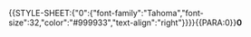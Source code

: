 {{STYLE-SHEET:{"0":{"font-family":"Tahoma","font-size":32,"color":"#999933","text-align":"right"}}}}{{PARA:0}}**0**